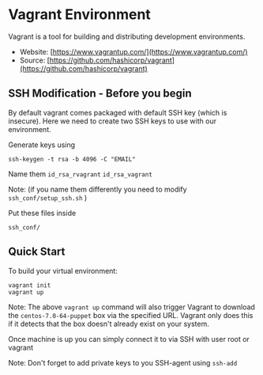 # Vagrant Environment

Vagrant is a tool for building and distributing development environments.
* Website: [https://www.vagrantup.com/](https://www.vagrantup.com/)
* Source: [https://github.com/hashicorp/vagrant](https://github.com/hashicorp/vagrant)



## SSH Modification - Before you begin

By default vagrant comes packaged with default SSH key (which is insecure). 
Here we need to create two SSH keys to use with our environment.

Generate keys using 

`ssh-keygen -t rsa -b 4096 -C "EMAIL"` 

Name them 
	`id_rsa_rvagrant` 
	`id_rsa_vagrant` 

Note: (if you name them differently you need to modify `ssh_conf/setup_ssh.sh` )


Put these files inside 

`ssh_conf/` 

## Quick Start

To build your virtual environment:

    vagrant init
    vagrant up
	
Note: The above `vagrant up` command will also trigger Vagrant to download the
`centos-7.0-64-puppet` box via the specified URL. Vagrant only does this if it detects that
the box doesn't already exist on your system.

Once machine is up you can simply connect it to via SSH with user root or vagrant

Note: Don't forget to add private keys to you SSH-agent using `ssh-add`


